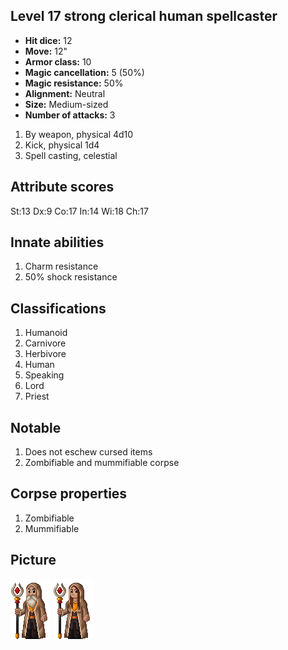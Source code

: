 ## Level 17 strong clerical human spellcaster

- **Hit dice:** 12
- **Move:** 12"
- **Armor class:** 10
- **Magic cancellation:** 5 (50%)
- **Magic resistance:** 50%
- **Alignment:** Neutral
- **Size:** Medium-sized
- **Number of attacks:** 3
1. By weapon, physical 4d10
2. Kick, physical 1d4
3. Spell casting, celestial

## Attribute scores

St:13 Dx:9 Co:17 In:14 Wi:18 Ch:17

## Innate abilities

1. Charm resistance
2. 50% shock resistance

## Classifications

1. Humanoid
2. Carnivore
3. Herbivore
4. Human
5. Speaking
6. Lord
7. Priest

## Notable

1. Does not eschew cursed items
2. Zombifiable and mummifiable corpse

## Corpse properties

1. Zombifiable
2. Mummifiable

## Picture

![Aligned priest](https://github.com/hyvanmielenpelit/GnollHackTileSet/blob/main/Monsters/aligned_priest/aligned_priest.png?raw=true) ![Aligned priestess](https://github.com/hyvanmielenpelit/GnollHackTileSet/blob/main/Monsters/aligned_priest/aligned_priest_female.png?raw=true)
